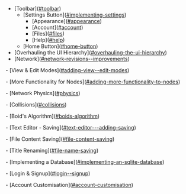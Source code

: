 * \[Toolbar]\(<u>#toolbar</u>)
  * \[Settings Button]\(<u>#implementing-settings</u>)
    * \[Appearance]\(<u>#appearance</u>)
    * \[Account]\(<u>#account</u>)
    * \[Files]\(<u>#files</u>)
    * \[Help]\(<u>#help</u>)
  * \[Home Button]\(<u>#home-button</u>)
* \[Overhauling the UI Hierarchy]\(<u>#overhauling-the-ui-hierarchy</u>)
* \[Network]\(<u>#network-revisions--improvements</u>)

&#x20; \- \[View & Edit Modes]\(<u>#adding-view--edit-modes</u>)

&#x20; \- \[More Functionality for Nodes]\(<u>#adding-more-functionality-to-nodes</u>)

&#x20; \- \[Network Physics]\(<u>#physics</u>)

&#x20;   \- \[Collisions]\(<u>#collisions</u>)

&#x20;   \- \[Boid's Algorithm]\(<u>#boids-algorithm</u>)

\- \[Text Editor - Saving]\(<u>#text-editor---adding-saving</u>)

&#x20; \- \[File Content Saving]\(<u>#file-content-saving</u>)

&#x20; \- \[Title Renaming]\(<u>#file-name-saving</u>)

\- \[Implementing a Database]\(<u>#implementing-an-sqlite-database</u>)

&#x20; \- \[Login & Signup]\(<u>#login--signup</u>)

&#x20; \- \[Account Customisation]\(<u>#account-customisation</u>)